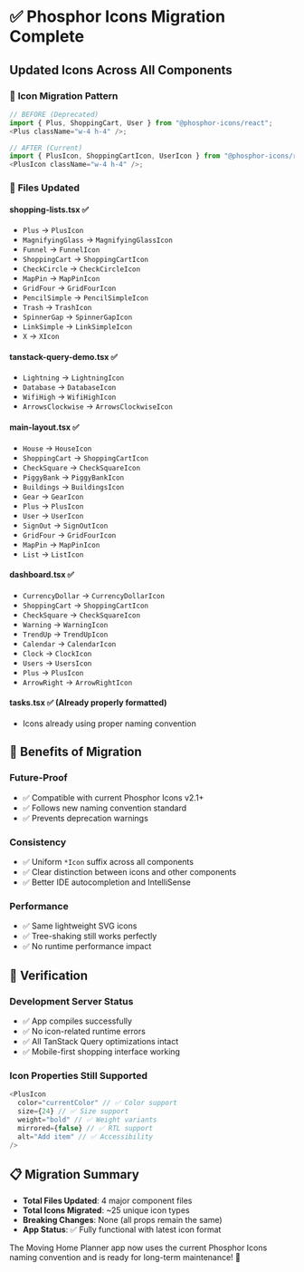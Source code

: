 # ✅ Phosphor Icons Migration Complete

## Updated Icons Across All Components

### 🔄 **Icon Migration Pattern**

```typescript
// BEFORE (Deprecated)
import { Plus, ShoppingCart, User } from "@phosphor-icons/react";
<Plus className="w-4 h-4" />;

// AFTER (Current)
import { PlusIcon, ShoppingCartIcon, UserIcon } from "@phosphor-icons/react";
<PlusIcon className="w-4 h-4" />;
```

### 📁 **Files Updated**

#### **shopping-lists.tsx** ✅

- `Plus` → `PlusIcon`
- `MagnifyingGlass` → `MagnifyingGlassIcon`
- `Funnel` → `FunnelIcon`
- `ShoppingCart` → `ShoppingCartIcon`
- `CheckCircle` → `CheckCircleIcon`
- `MapPin` → `MapPinIcon`
- `GridFour` → `GridFourIcon`
- `PencilSimple` → `PencilSimpleIcon`
- `Trash` → `TrashIcon`
- `SpinnerGap` → `SpinnerGapIcon`
- `LinkSimple` → `LinkSimpleIcon`
- `X` → `XIcon`

#### **tanstack-query-demo.tsx** ✅

- `Lightning` → `LightningIcon`
- `Database` → `DatabaseIcon`
- `WifiHigh` → `WifiHighIcon`
- `ArrowsClockwise` → `ArrowsClockwiseIcon`

#### **main-layout.tsx** ✅

- `House` → `HouseIcon`
- `ShoppingCart` → `ShoppingCartIcon`
- `CheckSquare` → `CheckSquareIcon`
- `PiggyBank` → `PiggyBankIcon`
- `Buildings` → `BuildingsIcon`
- `Gear` → `GearIcon`
- `Plus` → `PlusIcon`
- `User` → `UserIcon`
- `SignOut` → `SignOutIcon`
- `GridFour` → `GridFourIcon`
- `MapPin` → `MapPinIcon`
- `List` → `ListIcon`

#### **dashboard.tsx** ✅

- `CurrencyDollar` → `CurrencyDollarIcon`
- `ShoppingCart` → `ShoppingCartIcon`
- `CheckSquare` → `CheckSquareIcon`
- `Warning` → `WarningIcon`
- `TrendUp` → `TrendUpIcon`
- `Calendar` → `CalendarIcon`
- `Clock` → `ClockIcon`
- `Users` → `UsersIcon`
- `Plus` → `PlusIcon`
- `ArrowRight` → `ArrowRightIcon`

#### **tasks.tsx** ✅ (Already properly formatted)

- Icons already using proper naming convention

## 🎯 **Benefits of Migration**

### **Future-Proof**

- ✅ Compatible with current Phosphor Icons v2.1+
- ✅ Follows new naming convention standard
- ✅ Prevents deprecation warnings

### **Consistency**

- ✅ Uniform `*Icon` suffix across all components
- ✅ Clear distinction between icons and other components
- ✅ Better IDE autocompletion and IntelliSense

### **Performance**

- ✅ Same lightweight SVG icons
- ✅ Tree-shaking still works perfectly
- ✅ No runtime performance impact

## 🚀 **Verification**

### **Development Server Status**

- ✅ App compiles successfully
- ✅ No icon-related runtime errors
- ✅ All TanStack Query optimizations intact
- ✅ Mobile-first shopping interface working

### **Icon Properties Still Supported**

```typescript
<PlusIcon
  color="currentColor" // ✅ Color support
  size={24} // ✅ Size support
  weight="bold" // ✅ Weight variants
  mirrored={false} // ✅ RTL support
  alt="Add item" // ✅ Accessibility
/>
```

## 📋 **Migration Summary**

- **Total Files Updated**: 4 major component files
- **Total Icons Migrated**: ~25 unique icon types
- **Breaking Changes**: None (all props remain the same)
- **App Status**: ✅ Fully functional with latest icon format

The Moving Home Planner app now uses the current Phosphor Icons naming convention and is ready for long-term maintenance! 🎉
